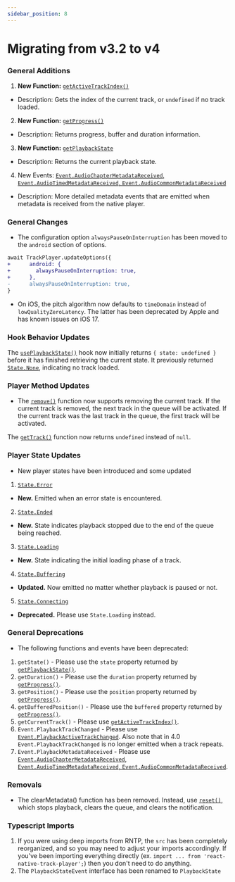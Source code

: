 ```yaml
---
sidebar_position: 8
---
```


# Migrating from v3.2 to v4

### General Additions

1. **New Function:** [`getActiveTrackIndex()`](./api/functions/queue.md#getactivetrackindex)

- Description: Gets the index of the current track, or `undefined` if no track loaded.

2. **New Function:** [`getProgress()`](./api/functions/player.md#getprogress)

- Description: Returns progress, buffer and duration information.

3. **New Function:** [`getPlaybackState`](./api/functions/player.md#getplaybackstate)

- Description: Returns the current playback state.

4. New Events: [`Event.AudioChapterMetadataReceived`, `Event.AudioTimedMetadataReceived`, `Event.AudioCommonMetadataReceived`](./api/events.md#metadata)

- Description: More detailed metadata events that are emitted when metadata is received from the native player.

### General Changes

- The configuration option `alwaysPauseOnInterruption` has been moved to the `android` section of options.

```diff
await TrackPlayer.updateOptions({
+      android: {
+        alwaysPauseOnInterruption: true,
+      },
-      alwaysPauseOnInterruption: true,
}
```

- On iOS, the pitch algorithm now defaults to `timeDomain` instead of `lowQualityZeroLatency`. The latter has been deprecated by Apple and has known issues on iOS 17.

### Hook Behavior Updates

The [`usePlaybackState()`](./api/hooks.md##useplaybackstate) hook now initially returns `{ state: undefined }` before it has finished retrieving the current state. It previously returned [`State.None`](./api/constants/state.md), indicating no track loaded.

### Player Method Updates

- The [`remove()`](./api/functions/queue.md#removeracks) function now supports removing the current track. If the current track is removed, the next track in the queue will be activated. If the current track was the last track in the queue, the first track will be activated.

The [`getTrack()`](./api/functions/queue.md#gettrack) function now returns `undefined` instead of `null`.

### Player State Updates

- New player states have been introduced and some updated

1. [`State.Error`](./api/constants/state.md)

- **New.** Emitted when an error state is encountered.

2. [`State.Ended`](./api/constants/state.md)

- **New.** State indicates playback stopped due to the end of the queue being reached.

3. [`State.Loading`](./api/constants/state.md)

- **New.** State indicating the initial loading phase of a track.

4. [`State.Buffering`](./api/constants/state.md)

- **Updated.** Now emitted no matter whether playback is paused or not.

5. [`State.Connecting`](./api/constants/state.md)

- **Deprecated.** Please use `State.Loading` instead.

### General Deprecations

- The following functions and events have been deprecated:

1. `getState()` - Please use the `state` property returned by [`getPlaybackState()`](./api/functions/player.md#getplaybackstate).
2. `getDuration()` - Please use the `duration` property returned by [`getProgress()`](./api/functions/player.md#getprogress).
3. `getPosition()` - Please use the `position` property returned by [`getProgress()`](./api/functions/player.md#getprogress).
4. `getBufferedPosition()` - Please use the `buffered` property returned by [`getProgress()`](./api/functions/player.md#getprogress).
5. `getCurrentTrack()` - Please use [`getActiveTrackIndex()`](./api/functions/queue.md#getactivetrackindex).
6. `Event.PlaybackTrackChanged` - Please use [`Event.PlaybackActiveTrackChanged`](./api/events.md#playbackactivetrackchanged). Also note that in 4.0 `Event.PlaybackTrackChanged` is no longer emitted when a track repeats.
7. `Event.PlaybackMetadataReceived` - Please use [`Event.AudioChapterMetadataReceived`, `Event.AudioTimedMetadataReceived`, `Event.AudioCommonMetadataReceived`](./api/events.md#metadata).

### Removals

- The clearMetadata() function has been removed. Instead, use [`reset()`](./api/functions/player.md#reset), which stops playback, clears the queue, and clears the notification.

### Typescript Imports

1. If you were using deep imports from RNTP, the `src` has been completely
   reorganized, and so you may need to adjust your imports accordingly. If you've
   been importing everything directly (ex. `import ... from 'react-native-track-player';`)
   then you don't need to do anything.
1. The `PlaybackStateEvent` interface has been renamed to `PlaybackState`
